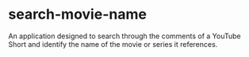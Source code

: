 # search-movie-name
An application designed to search through the comments of a YouTube Short and identify the name of the movie or series it references.
